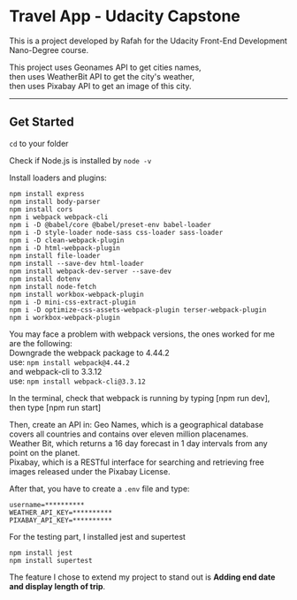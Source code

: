 # Travel App - Udacity Capstone
This is a project developed by Rafah for the Udacity Front-End Development Nano-Degree course.

This project uses Geonames API to get cities names,<br />
then uses WeatherBit API to get the city's weather,<br />
then uses Pixabay API to get an image of this city.<br />

--------------

## Get Started
`cd` to your folder <br />

Check if Node.js is installed by `node -v`

Install loaders and plugins:<br />
```
npm install express
npm install body-parser
npm install cors
npm i webpack webpack-cli
npm i -D @babel/core @babel/preset-env babel-loader
npm i -D style-loader node-sass css-loader sass-loader
npm i -D clean-webpack-plugin
npm i -D html-webpack-plugin
npm install file-loader
npm install --save-dev html-loader
npm install webpack-dev-server --save-dev
npm install dotenv
npm install node-fetch
npm install workbox-webpack-plugin
npm i -D mini-css-extract-plugin
npm i -D optimize-css-assets-webpack-plugin terser-webpack-plugin
npm i workbox-webpack-plugin
```

You may face a problem with webpack versions, the ones worked for me are the following:<br />
Downgrade the webpack package to 4.44.2<br />
use: `npm install webpack@4.44.2` <br />
and webpack-cli to 3.3.12<br />
use: `npm install webpack-cli@3.3.12`<br />

In the terminal, check that webpack is running by typing [npm run dev], then type [npm run start]

Then, create an API in:
Geo Names, which is a geographical database covers all countries and contains over eleven million placenames.<br />
Weather Bit, which returns a 16 day forecast in 1 day intervals from any point on the planet.<br />
Pixabay, which is a RESTful interface for searching and retrieving free images released under the Pixabay License.<br />

After that, you have to create a `.env` file and type:
```
username=**********
WEATHER_API_KEY=**********
PIXABAY_API_KEY=**********
```

For the testing part, I installed jest and supertest
```
npm install jest
npm install supertest
```


The feature I chose to extend my project to stand out is <b>Adding end date and display length of trip</b>.

